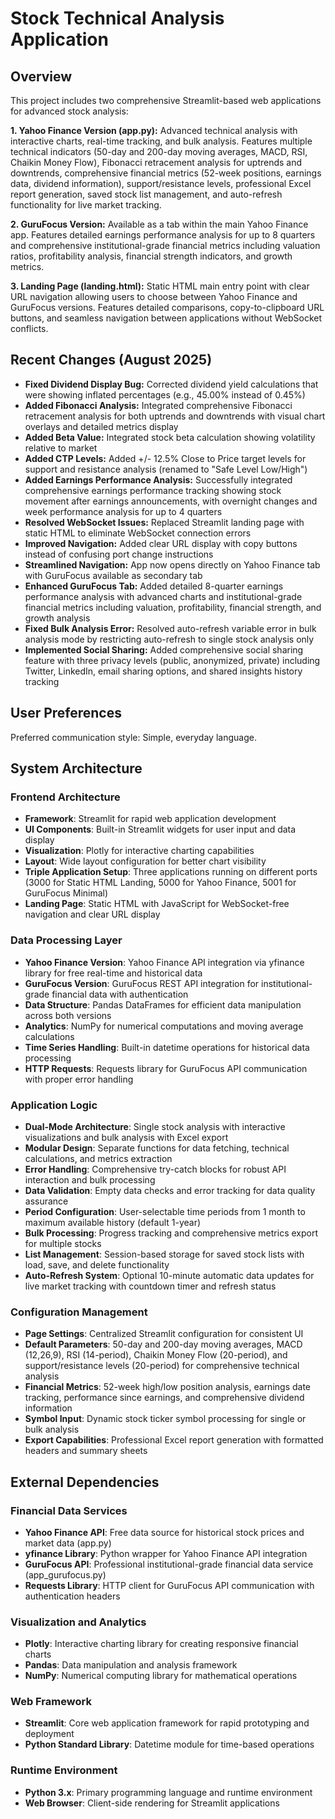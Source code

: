 # Stock Technical Analysis Application

## Overview

This project includes two comprehensive Streamlit-based web applications for advanced stock analysis:

**1. Yahoo Finance Version (app.py):** Advanced technical analysis with interactive charts, real-time tracking, and bulk analysis. Features multiple technical indicators (50-day and 200-day moving averages, MACD, RSI, Chaikin Money Flow), Fibonacci retracement analysis for uptrends and downtrends, comprehensive financial metrics (52-week positions, earnings data, dividend information), support/resistance levels, professional Excel report generation, saved stock list management, and auto-refresh functionality for live market tracking.

**2. GuruFocus Version:** Available as a tab within the main Yahoo Finance app. Features detailed earnings performance analysis for up to 8 quarters and comprehensive institutional-grade financial metrics including valuation ratios, profitability analysis, financial strength indicators, and growth metrics.

**3. Landing Page (landing.html):** Static HTML main entry point with clear URL navigation allowing users to choose between Yahoo Finance and GuruFocus versions. Features detailed comparisons, copy-to-clipboard URL buttons, and seamless navigation between applications without WebSocket conflicts.

## Recent Changes (August 2025)

- **Fixed Dividend Display Bug:** Corrected dividend yield calculations that were showing inflated percentages (e.g., 45.00% instead of 0.45%)
- **Added Fibonacci Analysis:** Integrated comprehensive Fibonacci retracement analysis for both uptrends and downtrends with visual chart overlays and detailed metrics display
- **Added Beta Value:** Integrated stock beta calculation showing volatility relative to market
- **Added CTP Levels:** Added +/- 12.5% Close to Price target levels for support and resistance analysis (renamed to "Safe Level Low/High")
- **Added Earnings Performance Analysis:** Successfully integrated comprehensive earnings performance tracking showing stock movement after earnings announcements, with overnight changes and week performance analysis for up to 4 quarters
- **Resolved WebSocket Issues:** Replaced Streamlit landing page with static HTML to eliminate WebSocket connection errors
- **Improved Navigation:** Added clear URL display with copy buttons instead of confusing port change instructions
- **Streamlined Navigation:** App now opens directly on Yahoo Finance tab with GuruFocus available as secondary tab
- **Enhanced GuruFocus Tab:** Added detailed 8-quarter earnings performance analysis with advanced charts and institutional-grade financial metrics including valuation, profitability, financial strength, and growth analysis
- **Fixed Bulk Analysis Error:** Resolved auto-refresh variable error in bulk analysis mode by restricting auto-refresh to single stock analysis only
- **Implemented Social Sharing:** Added comprehensive social sharing feature with three privacy levels (public, anonymized, private) including Twitter, LinkedIn, email sharing options, and shared insights history tracking

## User Preferences

Preferred communication style: Simple, everyday language.

## System Architecture

### Frontend Architecture
- **Framework**: Streamlit for rapid web application development
- **UI Components**: Built-in Streamlit widgets for user input and data display
- **Visualization**: Plotly for interactive charting capabilities
- **Layout**: Wide layout configuration for better chart visibility
- **Triple Application Setup**: Three applications running on different ports (3000 for Static HTML Landing, 5000 for Yahoo Finance, 5001 for GuruFocus Minimal)
- **Landing Page**: Static HTML with JavaScript for WebSocket-free navigation and clear URL display

### Data Processing Layer
- **Yahoo Finance Version**: Yahoo Finance API integration via yfinance library for free real-time and historical data
- **GuruFocus Version**: GuruFocus REST API integration for institutional-grade financial data with authentication
- **Data Structure**: Pandas DataFrames for efficient data manipulation across both versions
- **Analytics**: NumPy for numerical computations and moving average calculations
- **Time Series Handling**: Built-in datetime operations for historical data processing
- **HTTP Requests**: Requests library for GuruFocus API communication with proper error handling

### Application Logic
- **Dual-Mode Architecture**: Single stock analysis with interactive visualizations and bulk analysis with Excel export
- **Modular Design**: Separate functions for data fetching, technical calculations, and metrics extraction
- **Error Handling**: Comprehensive try-catch blocks for robust API interaction and bulk processing
- **Data Validation**: Empty data checks and error tracking for data quality assurance
- **Period Configuration**: User-selectable time periods from 1 month to maximum available history (default 1-year)
- **Bulk Processing**: Progress tracking and comprehensive metrics export for multiple stocks
- **List Management**: Session-based storage for saved stock lists with load, save, and delete functionality
- **Auto-Refresh System**: Optional 10-minute automatic data updates for live market tracking with countdown timer and refresh status

### Configuration Management
- **Page Settings**: Centralized Streamlit configuration for consistent UI
- **Default Parameters**: 50-day and 200-day moving averages, MACD (12,26,9), RSI (14-period), Chaikin Money Flow (20-period), and support/resistance levels (20-period) for comprehensive technical analysis
- **Financial Metrics**: 52-week high/low position analysis, earnings date tracking, performance since earnings, and comprehensive dividend information
- **Symbol Input**: Dynamic stock ticker symbol processing for single or bulk analysis
- **Export Capabilities**: Professional Excel report generation with formatted headers and summary sheets

## External Dependencies

### Financial Data Services
- **Yahoo Finance API**: Free data source for historical stock prices and market data (app.py)
- **yfinance Library**: Python wrapper for Yahoo Finance API integration
- **GuruFocus API**: Professional institutional-grade financial data service (app_gurufocus.py)
- **Requests Library**: HTTP client for GuruFocus API communication with authentication headers

### Visualization and Analytics
- **Plotly**: Interactive charting library for creating responsive financial charts
- **Pandas**: Data manipulation and analysis framework
- **NumPy**: Numerical computing library for mathematical operations

### Web Framework
- **Streamlit**: Core web application framework for rapid prototyping and deployment
- **Python Standard Library**: Datetime module for time-based operations

### Runtime Environment
- **Python 3.x**: Primary programming language and runtime environment
- **Web Browser**: Client-side rendering for Streamlit applications